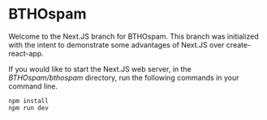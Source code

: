 # BTHOspam

Welcome to the Next.JS branch for BTHOspam. This branch was initialized with the intent to demonstrate some advantages of Next.JS over create-react-app. 

If you would like to start the Next.JS web server, in the *BTHOspam/bthospam* directory, run the following commands in your command line.

```
npm install
npm run dev
```